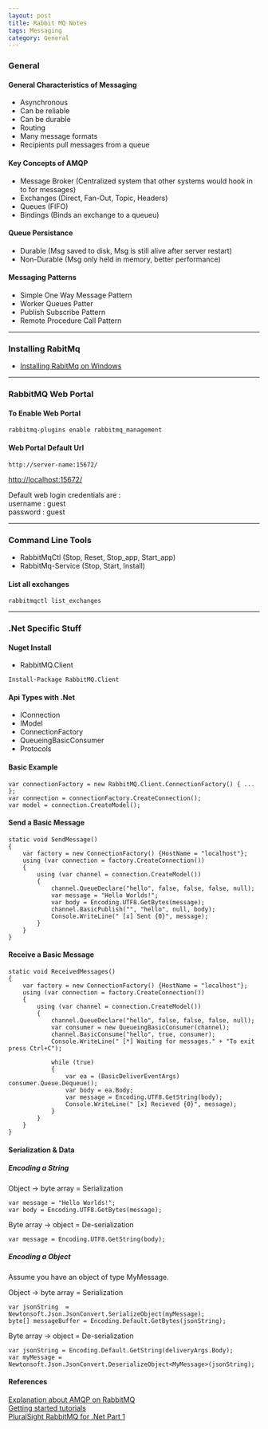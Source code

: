 ```yaml
---
layout: post
title: Rabbit MQ Notes
tags: Messaging
category: General
---
```

### General ###

#### General Characteristics of Messaging ####

- Asynchronous  
- Can be reliable  
- Can be durable  
- Routing  
- Many message formats  
- Recipients pull messages from a queue  

#### Key Concepts of AMQP ####

- Message Broker (Centralized system that other systems would hook in to for messages)  
- Exchanges (Direct, Fan-Out, Topic, Headers)  
- Queues (FIFO)  
- Bindings (Binds an exchange to a queueu)   

#### Queue Persistance ####

- Durable (Msg saved to disk, Msg is still alive after server restart)  
- Non-Durable (Msg only held in memory, better performance)  

#### Messaging Patterns ####

- Simple One Way Message Pattern  
- Worker Queues Patter   
- Publish Subscribe Pattern  
- Remote Procedure Call Pattern  

-------------------------------------------------------------------------------------------------

### Installing RabitMq ###

- [Installing RabitMq on Windows](http://www.rabbitmq.com/install-windows.html)  

-------------------------------------------------------------------------------------------------

### RabbitMQ Web Portal ###

#### To Enable Web Portal ####

~~~
rabbitmq-plugins enable rabbitmq_management
~~~

#### Web Portal Default Url ####

~~~
http://server-name:15672/
~~~

[http://localhost:15672/](http://localhost:15672/)

Default web login credentials are :  
username : guest  
password : guest  

-------------------------------------------------------------------------------------------------

### Command Line Tools ###

- RabbitMqCtl (Stop, Reset, Stop_app, Start_app)  
- RabbitMq-Service (Stop, Start, Install)  

#### List all exchanges ####

~~~
rabbitmqctl list_exchanges
~~~



-------------------------------------------------------------------------------------------------

### .Net Specific Stuff ###

#### Nuget Install ####

- RabbitMQ.Client

~~~
Install-Package RabbitMQ.Client
~~~

#### Api Types with .Net ####

- IConnection
- IModel  
- ConnectionFactory  
- QueueingBasicConsumer  
- Protocols  

#### Basic Example ####

~~~
var connectionFactory = new RabbitMQ.Client.ConnectionFactory() { ... };
var connection = connectionFactory.CreateConnection();
var model = connection.CreateModel();
~~~

#### Send a Basic Message ####

~~~
static void SendMessage()
{
	var factory = new ConnectionFactory() {HostName = "localhost"};
	using (var connection = factory.CreateConnection())
	{
		using (var channel = connection.CreateModel())
		{
			channel.QueueDeclare("hello", false, false, false, null);
			var message = "Hello Worlds!";
			var body = Encoding.UTF8.GetBytes(message);
			channel.BasicPublish("", "hello", null, body);
			Console.WriteLine(" [x] Sent {0}", message);
		}
	}
}
~~~

#### Receive a Basic Message ####

~~~
static void ReceivedMessages()
{
	var factory = new ConnectionFactory() {HostName = "localhost"};
	using (var connection = factory.CreateConnection())
	{
		using (var channel = connection.CreateModel())
		{
			channel.QueueDeclare("hello", false, false, false, null);
			var consumer = new QueueingBasicConsumer(channel);
			channel.BasicConsume("hello", true, consumer);
			Console.WriteLine(" [*] Waiting for messages." + "To exit press Ctrl+C");

			while (true)
			{
				var ea = (BasicDeliverEventArgs) consumer.Queue.Dequeue();
				var body = ea.Body;
				var message = Encoding.UTF8.GetString(body);
				Console.WriteLine(" [x] Recieved {0}", message);
			}
		}
	}
}
~~~

#### Serialization & Data ####

##### Encoding a String #####

Object -> byte array = Serialization  

~~~
var message = "Hello Worlds!";
var body = Encoding.UTF8.GetBytes(message);
~~~

Byte array -> object = De-serialization

~~~
var message = Encoding.UTF8.GetString(body);
~~~

##### Encoding a Object #####

Assume you have an object of type MyMessage.  

Object -> byte array = Serialization  

~~~ 
var jsonString  = Newtonsoft.Json.JsonConvert.SerializeObject(myMessage);
byte[] messageBuffer = Encoding.Default.GetBytes(jsonString);
~~~

Byte array -> object = De-serialization

~~~
var jsonString = Encoding.Default.GetString(deliveryArgs.Body);
var myMessage = Newtonsoft.Json.JsonConvert.DeserializeObject<MyMessage>(jsonString);
~~~

#### References ####

[Explanation about AMQP on RabbitMQ](https://www.rabbitmq.com/tutorials/amqp-concepts.html)  
[Getting started tutorials](https://www.rabbitmq.com/tutorials)  
[PluralSight RabbitMQ for .Net Part 1](http://www.pluralsight.com/courses/rabbitmq-dotnet-developers)  
